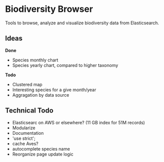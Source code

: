 Biodiversity Browser
====================

Tools to browse, analyze and visualize biodiversity data from Elasticsearch.

Ideas
-----

**Done**

- Species monthly chart
- Species yearly chart, compared to higher taxonomy

**Todo**

- Clustered map
- Interesting species for a give month/year
- Aggragation by data source

Technical Todo
--------------

- Elasticsearc on AWS or elsewhere? (11 GB index for 51M records)
- Modularize
- Documentation
- 'use strict';
- cache Aves?
- autocomplete species name
- Reorganize page update logic

